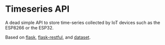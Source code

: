 Timeseries API
==============

A dead simple API to store time-series collected by IoT devices such as the
ESP8266 or the ESP32.

Based on [flask](http://flask.pocoo.org/),
[flask-restful](https://flask-restful.readthedocs.io/en/latest/), and
[dataset](https://dataset.readthedocs.io/en/latest/index.html).
